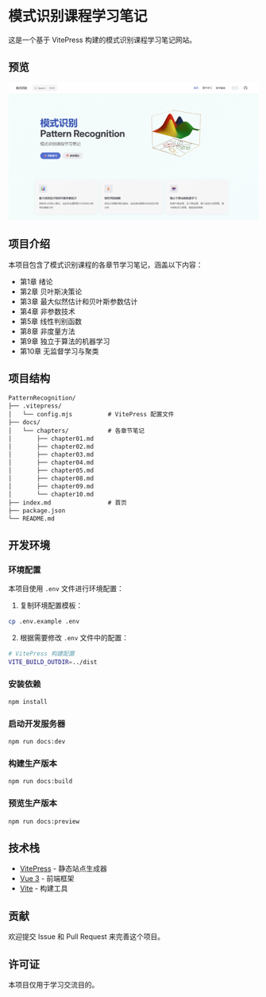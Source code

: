 # 模式识别课程学习笔记

这是一个基于 VitePress 构建的模式识别课程学习笔记网站。

## 预览

![网站预览](public/preview.png)

## 项目介绍

本项目包含了模式识别课程的各章节学习笔记，涵盖以下内容：

- 第1章 绪论
- 第2章 贝叶斯决策论
- 第3章 最大似然估计和贝叶斯参数估计
- 第4章 非参数技术
- 第5章 线性判别函数
- 第8章 非度量方法
- 第9章 独立于算法的机器学习
- 第10章 无监督学习与聚类

## 项目结构

```
PatternRecognition/
├── .vitepress/
│   └── config.mjs          # VitePress 配置文件
├── docs/
│   └── chapters/           # 各章节笔记
│       ├── chapter01.md
│       ├── chapter02.md
│       ├── chapter03.md
│       ├── chapter04.md
│       ├── chapter05.md
│       ├── chapter08.md
│       ├── chapter09.md
│       └── chapter10.md
├── index.md                # 首页
├── package.json
└── README.md
```

## 开发环境

### 环境配置

本项目使用 `.env` 文件进行环境配置：

1. 复制环境配置模板：
```bash
cp .env.example .env
```

2. 根据需要修改 `.env` 文件中的配置：
```bash
# VitePress 构建配置
VITE_BUILD_OUTDIR=../dist
```

### 安装依赖

```bash
npm install
```

### 启动开发服务器

```bash
npm run docs:dev
```

### 构建生产版本

```bash
npm run docs:build
```

### 预览生产版本

```bash
npm run docs:preview
```

## 技术栈

- [VitePress](https://vitepress.dev/) - 静态站点生成器
- [Vue 3](https://vuejs.org/) - 前端框架
- [Vite](https://vitejs.dev/) - 构建工具

## 贡献

欢迎提交 Issue 和 Pull Request 来完善这个项目。

## 许可证

本项目仅用于学习交流目的。